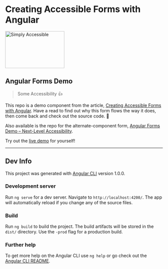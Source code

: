 # Creating Accessible Forms with Angular

<img src="http://simplyaccessible.com/wordpress/wp-content/themes/sa-wp-2014/images/logo.svg" width="189" height="118" alt="Simply Accessible">

## Angular Forms Demo

> Some Accessibility 👍

This repo is a demo component from the article, [Creating Accessible Forms with Angular](https://simplyaccessible.com). Have a read to find out why this form flows the way it does, then come back and check out the source code. 🙂

Also available is the repo for the alternate-component form, [Angular Forms Demo &ndash; Next-Level Accessibility](https://github.com/simplyaccessible/angular-forms-next-level-a11y).

Try out the [live demo](https://simplyaccessible.github.io) for yourself!

---

## Dev Info

This project was generated with [Angular CLI](https://github.com/angular/angular-cli) version 1.0.0.

### Development server

Run `ng serve` for a dev server. Navigate to `http://localhost:4200/`. The app will automatically reload if you change any of the source files.

### Build

Run `ng build` to build the project. The build artifacts will be stored in the `dist/` directory. Use the `-prod` flag for a production build.

### Further help

To get more help on the Angular CLI use `ng help` or go check out the [Angular CLI README](https://github.com/angular/angular-cli/blob/master/README.md).
